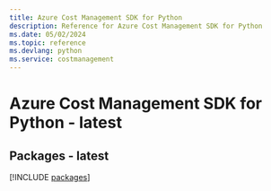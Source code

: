 ```yaml
---
title: Azure Cost Management SDK for Python
description: Reference for Azure Cost Management SDK for Python
ms.date: 05/02/2024
ms.topic: reference
ms.devlang: python
ms.service: costmanagement
---
```

# Azure Cost Management SDK for Python - latest
## Packages - latest
[!INCLUDE [packages](cost-management-index.md)]